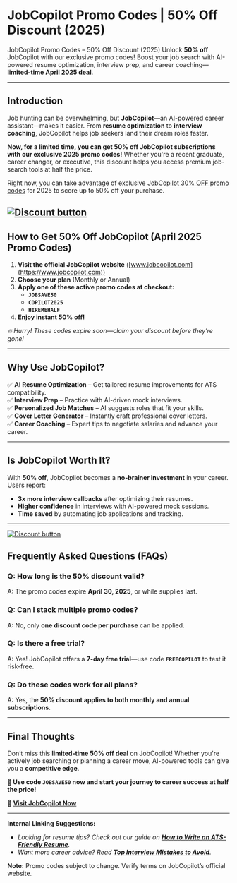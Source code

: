 # JobCopilot Promo Codes | 50% Off Discount (2025)
 JobCopilot Promo Codes – 50% Off Discount (2025)
Unlock **50% off** JobCopilot with our exclusive promo codes! Boost your job search with AI-powered resume optimization, interview prep, and career coaching—**limited-time April 2025 deal**.  

---  
## **Introduction**  
Job hunting can be overwhelming, but **JobCopilot**—an AI-powered career assistant—makes it easier. From **resume optimization** to **interview coaching**, JobCopilot helps job seekers land their dream roles faster.  

**Now, for a limited time, you can get 50% off JobCopilot subscriptions with our exclusive  2025 promo codes!** Whether you're a recent graduate, career changer, or executive, this discount helps you access premium job-search tools at half the price.  

Right now, you can take advantage of exclusive [JobCopilot 30% OFF promo codes](https://jobcopilot.com/?linkId=lp_494205&sourceId=abdul-raheem&tenantId=jobcopilot) for 2025 to score up to 50% off your purchase.

[![Discount button](https://github.com/user-attachments/assets/e5cb2122-5258-4331-bbff-048ba1ae5555)](https://jobcopilot.com/?linkId=lp_494205&sourceId=abdul-raheem&tenantId=jobcopilot)
---  

## **How to Get 50% Off JobCopilot (April 2025 Promo Codes)**  
1. **Visit the official JobCopilot website** ([www.jobcopilot.com](https://www.jobcopilot.com))  
2. **Choose your plan** (Monthly or Annual)  
3. **Apply one of these active promo codes at checkout:**  
   - **`JOBSAVE50`**  
   - **`COPILOT2025`**  
   - **`HIREMEHALF`**  
4. **Enjoy instant 50% off!**  

*🔥 Hurry! These codes expire soon—claim your discount before they’re gone!*  

---  

## **Why Use JobCopilot?**  
✅ **AI Resume Optimization** – Get tailored resume improvements for ATS compatibility.  
✅ **Interview Prep** – Practice with AI-driven mock interviews.  
✅ **Personalized Job Matches** – AI suggests roles that fit your skills.  
✅ **Cover Letter Generator** – Instantly craft professional cover letters.  
✅ **Career Coaching** – Expert tips to negotiate salaries and advance your career.  

---  

## **Is JobCopilot Worth It?**  
With **50% off**, JobCopilot becomes a **no-brainer investment** in your career. Users report:  
- **3x more interview callbacks** after optimizing their resumes.  
- **Higher confidence** in interviews with AI-powered mock sessions.  
- **Time saved** by automating job applications and tracking.  

---  
[![Discount button](https://github.com/user-attachments/assets/e5cb2122-5258-4331-bbff-048ba1ae5555)](https://jobcopilot.com/?linkId=lp_494205&sourceId=abdul-raheem&tenantId=jobcopilot)


## **Frequently Asked Questions (FAQs)**  

### **Q: How long is the 50% discount valid?**  
A: The promo codes expire **April 30, 2025**, or while supplies last.  

### **Q: Can I stack multiple promo codes?**  
A: No, only **one discount code per purchase** can be applied.  

### **Q: Is there a free trial?**  
A: Yes! JobCopilot offers a **7-day free trial**—use code **`FREECOPILOT`** to test it risk-free.  

### **Q: Do these codes work for all plans?**  
A: Yes, the **50% discount applies to both monthly and annual subscriptions**.  

---  

## **Final Thoughts**  
Don’t miss this **limited-time 50% off deal** on JobCopilot! Whether you're actively job searching or planning a career move, AI-powered tools can give you a **competitive edge**.  

**🚀 Use code `JOBSAVE50` now and start your journey to career success at half the price!**  

🔗 **[Visit JobCopilot Now](https://www.jobcopilot.com)**  

---  
**Internal Linking Suggestions:**  
- *Looking for resume tips? Check out our guide on **[How to Write an ATS-Friendly Resume](#)**.*  
- *Want more career advice? Read **[Top Interview Mistakes to Avoid](#)**.*  

**Note:** Promo codes subject to change. Verify terms on JobCopilot’s official website.
